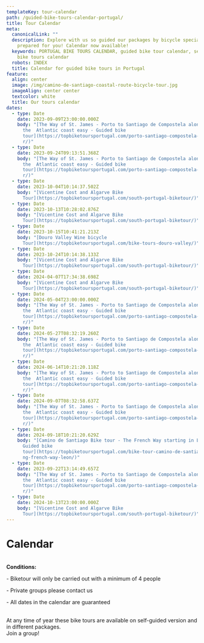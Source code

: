 ```yaml
---
templateKey: tour-calendar
path: /guided-bike-tours-calendar-portugal/
title: Tour Calendar
meta:
  canonicalLink: ""
  description: Explore with us so guided our packages by bicycle specially
    prepared for you! Calendar now available!
  keywords: PORTUGAL BIKE TOURS CALENDAR, guided bike tour calendar, self guide
    bike tours calendar
  robots: INDEX
  title: Calendar for guided bike tours in Portugal
feature:
  align: center
  image: /img/camino-de-santiago-coastal-route-bicycle-tour.jpg
  imageAlign: center center
  textcolor: white
  title: Our tours calendar
dates:
  - type: Date
    date: 2023-09-09T23:00:00.000Z
    body: "[The Way of St. James - Porto to Santiago de Compostela along
      the  Atlantic coast easy - Guided bike
      tour](https://topbiketoursportugal.com/porto-santiago-compostela-bike-tou\
      r/)"
  - type: Date
    date: 2023-09-24T09:13:51.368Z
    body: "[The Way of St. James - Porto to Santiago de Compostela along
      the  Atlantic coast easy - Guided bike
      tour](https://topbiketoursportugal.com/porto-santiago-compostela-bike-tou\
      r/)"
  - type: Date
    date: 2023-10-04T10:14:37.502Z
    body: "[Vicentine Cost and Algarve Bike
      Tour](https://topbiketoursportugal.com/south-portugal-biketour/)"
  - type: Date
    date: 2023-10-13T10:28:02.876Z
    body: "[Vicentine Cost and Algarve Bike
      Tour](https://topbiketoursportugal.com/south-portugal-biketour/)"
  - type: Date
    date: 2023-10-15T10:41:21.213Z
    body: "[Douro Valley Wine bicycle
      Tour](https://topbiketoursportugal.com/bike-tours-douro-valley/)"
  - type: Date
    date: 2023-10-24T10:14:38.133Z
    body: "[Vicentine Cost and Algarve Bike
      Tour](https://topbiketoursportugal.com/south-portugal-biketour/)"
  - type: Date
    date: 2024-04-07T17:34:38.698Z
    body: "[Vicentine Cost and Algarve Bike
      Tour](https://topbiketoursportugal.com/south-portugal-biketour/)"
  - type: Date
    date: 2024-05-04T23:00:00.000Z
    body: "[The Way of St. James - Porto to Santiago de Compostela along
      the  Atlantic coast easy - Guided bike
      tour](https://topbiketoursportugal.com/porto-santiago-compostela-bike-tou\
      r/)"
  - type: Date
    date: 2024-05-27T08:32:19.260Z
    body: "[The Way of St. James - Porto to Santiago de Compostela along
      the  Atlantic coast easy - Guided bike
      tour](https://topbiketoursportugal.com/porto-santiago-compostela-bike-tou\
      r/)"
  - type: Date
    date: 2024-06-14T10:21:20.118Z
    body: "[The Way of St. James - Porto to Santiago de Compostela along
      the  Atlantic coast easy - Guided bike
      tour](https://topbiketoursportugal.com/porto-santiago-compostela-bike-tou\
      r/)"
  - type: Date
    date: 2024-09-07T08:32:58.637Z
    body: "[The Way of St. James - Porto to Santiago de Compostela along
      the  Atlantic coast easy - Guided bike
      tour](https://topbiketoursportugal.com/porto-santiago-compostela-bike-tou\
      r/)"
  - type: Date
    date: 2024-09-18T10:21:20.629Z
    body: "[Camino de Santiago Bike tour - The French Way starting in León, Spain -
      Guided bike
      tour](https://topbiketoursportugal.com/bike-tour-camino-de-santiago-cycli\
      ng-french-way-leon/)"
  - type: Date
    date: 2023-09-22T13:14:49.657Z
    body: "[The Way of St. James - Porto to Santiago de Compostela along
      the  Atlantic coast easy - Guided bike
      tour](https://topbiketoursportugal.com/porto-santiago-compostela-bike-tou\
      r/)"
  - type: Date
    date: 2024-10-13T23:00:00.000Z
    body: "[Vicentine Cost and Algarve Bike
      Tour](https://topbiketoursportugal.com/south-portugal-biketour/)"
---
```

# Calendar

\
**Conditions:**

\- Biketour will only be carried out with a minimum of 4 people

\- Private groups please contact us

\- All dates in the calendar are guaranteed

\
At any time of year these bike tours are available on self-guided version and in different packages.
\
Join a group!
